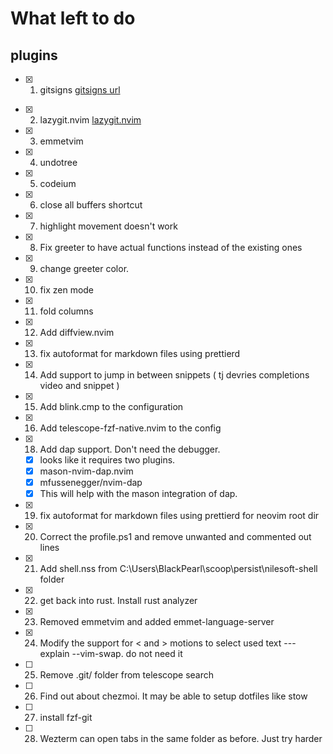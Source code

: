 # What left to do

## plugins

- [x] 1. gitsigns [gitsigns url](https://github.com/lewis6991/gitsigns.nvim)

* [x] 2. lazygit.nvim [lazygit.nvim](https://github.com/kdheepak/lazygit.nvim)
* [x] 3. emmetvim
* [x] 4. undotree
* [x] 5. codeium
* [x] 6. close all buffers shortcut
* [x] 7. highlight movement doesn't work
* [x] 8. Fix greeter to have actual functions instead of the existing ones
* [x] 9. change greeter color.
* [x] 10. fix zen mode
* [x] 11. fold columns <!--look through astro extension--->
* [x] 12. Add diffview.nvim
* [x] 13. fix autoformat for markdown files using prettierd
* [x] 14. Add support to jump in between snippets ( tj devries completions video and snippet )
* [x] 15. Add blink.cmp to the configuration
* [x] 16. Add telescope-fzf-native.nvim to the config
* [x] 18. Add dap support. Don't need the debugger.
  - [x] looks like it requires two plugins.
  - [x] mason-nvim-dap.nvim
  - [x] mfussenegger/nvim-dap
  - [x] This will help with the mason integration of dap.
* [x] 19. fix autoformat for markdown files using prettierd for neovim root dir
* [x] 20. Correct the profile.ps1 and remove unwanted and commented out lines
* [x] 21. Add shell.nss from C:\Users\BlackPearl\scoop\persist\nilesoft-shell folder
* [x] 22. get back into rust. Install rust analyzer
* [x] 23. Removed emmetvim and added emmet-language-server
* [x] 24. Modify the support for < and > motions to select used text --- explain --vim-swap. do not need it
* [ ] 25. Remove .git/ folder from telescope search
* [ ] 26. Find out about chezmoi. It may be able to setup dotfiles like stow
* [ ] 27. install fzf-git
* [ ] 28. Wezterm can open tabs in the same folder as before. Just try harder
